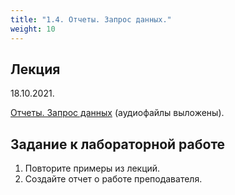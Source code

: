 ```yaml
---
title: "1.4. Отчеты. Запрос данных."
weight: 10
---
```


## Лекция

18.10.2021.

<a target="_blank" rel="noopener noreferrer" href="../slides/report.html">Отчеты. Запрос данных</a> (аудиофайлы выложены).


## Задание к лабораторной работе

1. Повторите примеры из лекций.
2. Создайте отчет о работе преподавателя.